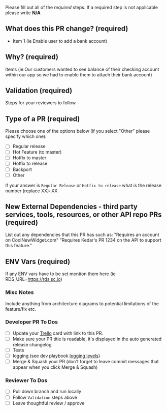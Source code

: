 Please fill out all of the _required_ steps. If a required step is not applicable please write **N/A**

## What does this PR change? (required)

* Item 1 (ie Enable user to add a bank account)

## Why? (required)

Items (ie Our customers wanted to see balance of their checking account within our app so we had to enable them to attach their bank account)

## Validation (required)

Steps for your reviewers to follow

## Type of a PR (required)

Please choose one of the options below (if you select "Other" please specify which one):

- [ ] Regular release
- [ ] Hot Feature (to master)
- [ ] Hotfix to master
- [ ] Hotfix to release
- [ ] Backport
- [ ] Other

If your answer is `Regular Release` or `Hotfix to release` what is the release number (replace XX): XX

## New External Dependencies - third party services, tools, resources, or other API repo PRs (required)

List out any dependencies that this PR has such as:
    "Requires an account on CoolNewWidget.com"
    "Requires Kedar's PR 1234 on the API to support this feature."

## ENV Vars (required)

If any ENV vars have to be set mention them here (ie RDS_URL=https://rds.sc.io)

### Misc Notes

Include anything from architecture diagrams to potential limitations of the feature/fix etc.

### Developer PR To Dos
- [ ] Update your [Trello](https://www.trello.com) card with link to this PR.
- [ ] Make sure your PR title is readable, it's displayed in the auto generated release changelog
- [ ] Tests
- [ ] logging (see dev playbook [logging levels](https://github.com/kedman1234/dev-playbook/wiki/Logging-Levels))
- [ ] Merge & Squash your PR (don't forget to leave commit messages that appear when you click Merge & Squash)

### Reviewer To Dos
- [ ] Pull down branch and run locally
- [ ] Follow `Validation` steps above
- [ ] Leave thoughtful review / approve
